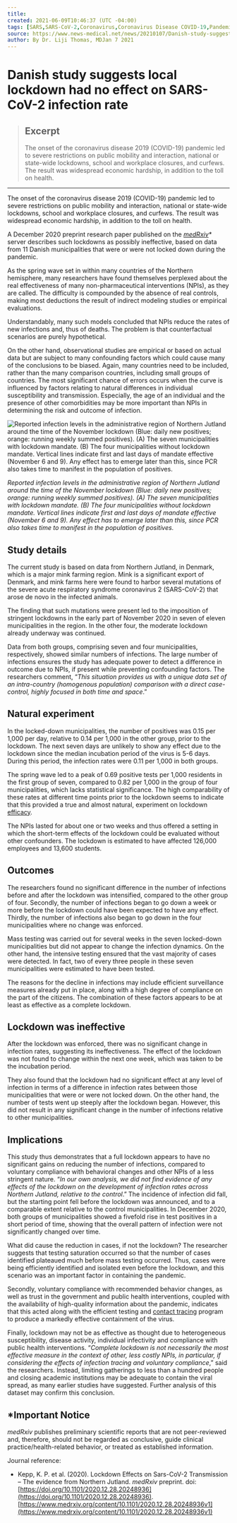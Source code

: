 ```yaml
---
title:
created: 2021-06-09T10:46:37 (UTC -04:00)
tags: [SARS,SARS-CoV-2,Coronavirus,Coronavirus Disease COVID-19,Pandemic,Public Health,Research,Virus]
source: https://www.news-medical.net/news/20210107/Danish-study-suggests-local-lockdown-had-no-effect-on-SARS-CoV-2-infection-rate.aspx
author: By Dr. Liji Thomas, MDJan 7 2021
---
```


# Danish study suggests local lockdown had no effect on SARS-CoV-2 infection rate

> ## Excerpt
> The onset of the coronavirus disease 2019 (COVID-19) pandemic led to severe restrictions on public mobility and interaction, national or state-wide lockdowns, school and workplace closures, and curfews. The result was widespread economic hardship, in addition to the toll on health.

---
The onset of the coronavirus disease 2019 (COVID-19) pandemic led to severe restrictions on public mobility and interaction, national or state-wide lockdowns, school and workplace closures, and curfews. The result was widespread economic hardship, in addition to the toll on health.

A December 2020 preprint research paper published on the _[medRxiv](https://www.medrxiv.org/content/10.1101/2020.12.28.20248936v1)\*_ server describes such lockdowns as possibly ineffective, based on data from 11 Danish municipalities that were or were not locked down during the pandemic.

As the spring wave set in within many countries of the Northern hemisphere, many researchers have found themselves perplexed about the real effectiveness of many non-pharmaceutical interventions (NPIs), as they are called. The difficulty is compounded by the absence of real controls, making most deductions the result of indirect modeling studies or empirical evaluations.

Understandably, many such models concluded that NPIs reduce the rates of new infections and, thus of deaths. The problem is that counterfactual scenarios are purely hypothetical.

On the other hand, observational studies are empirical or based on actual data but are subject to many confounding factors which could cause many of the conclusions to be biased. Again, many countries need to be included, rather than the many comparison countries, including small groups of countries. The most significant chance of errors occurs when the curve is influenced by factors relating to natural differences in individual susceptibility and transmission. Especially, the age of an individual and the presence of other comorbidities may be more important than NPIs in determining the risk and outcome of infection.

![Reported infection levels in the administrative region of Northern Jutland around the time of the November lockdown (Blue: daily new positives; orange: running weekly summed positives). (A) The seven municipalities with lockdown mandate. (B) The four municipalities without lockdown mandate. Vertical lines indicate first and last days of mandate effective (November 6 and 9). Any effect has to emerge later than this, since PCR also takes time to manifest in the population of positives.](https://d2jx2rerrg6sh3.cloudfront.net/image-handler/picture/2021/1/123re.jpg "Reported infection levels in the administrative region of Northern Jutland around the time of the November lockdown (Blue: daily new positives; orange: running weekly summed positives). (A) The seven municipalities with lockdown mandate. (B) The four municipalities without lockdown mandate. Vertical lines indicate first and last days of mandate effective (November 6 and 9). Any effect has to emerge later than this, since PCR also takes time to manifest in the population of positives.")

_Reported infection levels in the administrative region of Northern Jutland around the time of the November lockdown (Blue: daily new positives; orange: running weekly summed positives). (A) The seven municipalities with lockdown mandate. (B) The four municipalities without lockdown mandate. Vertical lines indicate first and last days of mandate effective (November 6 and 9). Any effect has to emerge later than this, since PCR also takes time to manifest in the population of positives._

## Study details

The current study is based on data from Northern Jutland, in Denmark, which is a major mink farming region. Mink is a significant export of Denmark, and mink farms here were found to harbor several mutations of the severe acute respiratory syndrome coronavirus 2 (SARS-CoV-2) that arose de novo in the infected animals.

The finding that such mutations were present led to the imposition of stringent lockdowns in the early part of November 2020 in seven of eleven municipalities in the region. In the other four, the moderate lockdown already underway was continued.

Data from both groups, comprising seven and four municipalities, respectively, showed similar numbers of infections. The large number of infections ensures the study has adequate power to detect a difference in outcome due to NPIs, if present while preventing confounding factors. The researchers comment, “_This situation provides us with a unique data set of an intra-country (homogenous population) comparison with a direct case-control, highly focused in both time and space_.”

## Natural experiment

In the locked-down municipalities, the number of positives was 0.15 per 1,000 per day, relative to 0.14 per 1,000 in the other group, prior to the lockdown. The next seven days are unlikely to show any effect due to the lockdown since the median incubation period of the virus is 5-6 days. During this period, the infection rates were 0.11 per 1,000 in both groups.

The spring wave led to a peak of 0.69 positive tests per 1,000 residents in the first group of seven, compared to 0.82 per 1,000 in the group of four municipalities, which lacks statistical significance. The high comparability of these rates at different time points prior to the lockdown seems to indicate that this provided a true and almost natural, experiment on lockdown [efficacy](https://www.news-medical.net/health/What-Does-Efficacy-Mean.aspx).

The NPIs lasted for about one or two weeks and thus offered a setting in which the short-term effects of the lockdown could be evaluated without other confounders. The lockdown is estimated to have affected 126,000 employees and 13,600 students.

## Outcomes

The researchers found no significant difference in the number of infections before and after the lockdown was intensified, compared to the other group of four. Secondly, the number of infections began to go down a week or more before the lockdown could have been expected to have any effect. Thirdly, the number of infections also began to go down in the four municipalities where no change was enforced.

Mass testing was carried out for several weeks in the seven locked-down municipalities but did not appear to change the infection dynamics. On the other hand, the intensive testing ensured that the vast majority of cases were detected. In fact, two of every three people in these seven municipalities were estimated to have been tested.

The reasons for the decline in infections may include efficient surveillance measures already put in place, along with a high degree of compliance on the part of the citizens. The combination of these factors appears to be at least as effective as a complete lockdown.

## Lockdown was ineffective

After the lockdown was enforced, there was no significant change in infection rates, suggesting its ineffectiveness. The effect of the lockdown was not found to change within the next one week, which was taken to be the incubation period.

They also found that the lockdown had no significant effect at any level of infection in terms of a difference in infection rates between those municipalities that were or were not locked down. On the other hand, the number of tests went up steeply after the lockdown began. However, this did not result in any significant change in the number of infections relative to other municipalities.

## Implications

This study thus demonstrates that a full lockdown appears to have no significant gains on reducing the number of infections, compared to voluntary compliance with behavioral changes and other NPIs of a less stringent nature. “_In our own analysis, we did not find evidence of any effects of the lockdown on the development of infection rates across Northern Jutland, relative to the control_.” The incidence of infection did fall, but the starting point fell before the lockdown was announced, and to a comparable extent relative to the control municipalities. In December 2020, both groups of municipalities showed a fivefold rise in test positives in a short period of time, showing that the overall pattern of infection were not significantly changed over time.

What did cause the reduction in cases, if not the lockdown? The researcher suggests that testing saturation occurred so that the number of cases identified plateaued much before mass testing occurred. Thus, cases were being efficiently identified and isolated even before the lockdown, and this scenario was an important factor in containing the pandemic.

Secondly, voluntary compliance with recommended behavior changes, as well as trust in the government and public health interventions, coupled with the availability of high-quality information about the pandemic, indicates that this acted along with the efficient testing and [contact tracing](https://www.news-medical.net/health/How-does-Contact-Tracing-Work.aspx) program to produce a markedly effective containment of the virus.

Finally, lockdown may not be as effective as thought due to heterogeneous susceptibility, disease activity, individual infectivity and compliance with public health interventions. “_Complete lockdown is not necessarily the most effective measure in the context of other, less costly NPIs, in particular, if considering the effects of infection tracing and voluntary compliance_,” said the researchers. Instead, limiting gatherings to less than a hundred people and closing academic institutions may be adequate to contain the viral spread, as many earlier studies have suggested. Further analysis of this dataset may confirm this conclusion.

## \*Important Notice

_medRxiv_ publishes preliminary scientific reports that are not peer-reviewed and, therefore, should not be regarded as conclusive, guide clinical practice/health-related behavior, or treated as established information.

Journal reference:

-   Kepp, K. P. et al. (2020). Lockdown Effects on Sars-CoV-2 Transmission – The evidence from Northern Jutland. _medRxiv_ preprint. doi: [https://doi.org/10.1101/2020.12.28.20248936](https://doi.org/10.1101/2020.12.28.20248936). [https://www.medrxiv.org/content/10.1101/2020.12.28.20248936v1](https://www.medrxiv.org/content/10.1101/2020.12.28.20248936v1)
